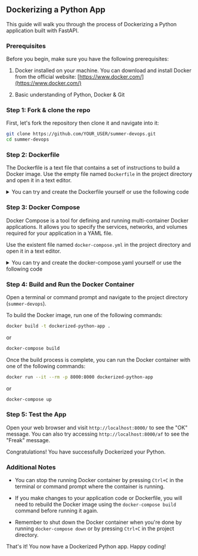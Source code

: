 ## Dockerizing a Python App

This guide will walk you through the process of Dockerizing a Python application built with FastAPI.

### Prerequisites

Before you begin, make sure you have the following prerequisites:

1. Docker installed on your machine. You can download and install Docker from the official website: [https://www.docker.com/](https://www.docker.com/)

2. Basic understanding of Python, Docker & Git

### Step 1: Fork & clone the repo

First, let's fork the repository then clone it and navigate into it:

```bash
git clone https://github.com/YOUR_USER/summer-devops.git
cd summer-devops
```

### Step 2: Dockerfile

The Dockerfile is a text file that contains a set of instructions to build a Docker image. Use the empty file named `Dockerfile` in the project directory and open it in a text editor.

<details> 
    <summary>You can try and create the Dockerfile yourself or use the following code</summary>

    # Use the official Python base image
    FROM python:3.9-slim
    
    # Set the working directory inside the container
    WORKDIR /app
    
    # Copy the requirements.txt file to the container
    COPY requirements.txt .
    
    # Install the Python dependencies
    RUN pip install --no-cache-dir -r requirements.txt
    
    # Copy the rest of the application code to the container
    COPY ./app .
    
    # Expose the port on which the FastAPI app will run
    EXPOSE 8000
    
    # Start the FastAPI app
    CMD ["uvicorn", "main:app", "--host", "0.0.0.0", "--port", "8000"]

</details>

### Step 3: Docker Compose

Docker Compose is a tool for defining and running multi-container Docker applications. It allows you to specify the services, networks, and volumes required for your application in a YAML file.

Use the existent file named `docker-compose.yml` in the project directory and open it in a text editor.

<details> 
    <summary>You can try and create the docker-compose.yaml yourself or use the following code</summary>

    version: '3'
    services:
      app:
        build:
          context: .
          dockerfile: Dockerfile
        ports:
          - 8000:8000

</details> 

### Step 4: Build and Run the Docker Container

Open a terminal or command prompt and navigate to the project directory (`summer-devops`).

To build the Docker image, run one of the following commands:

```bash
docker build -t dockerized-python-app .
```

or

```bash
docker-compose build
```

Once the build process is complete, you can run the Docker container with one of the following commands:

```bash
docker run --it --rm -p 8000:8000 dockerized-python-app
```

or

```bash
docker-compose up
```

### Step 5: Test the App

Open your web browser and visit `http://localhost:8000/` to see the "OK" message. You can also try accessing `http://localhost:8000/af` to see the "Freak" message.

Congratulations! You have successfully Dockerized your Python.

### Additional Notes

- You can stop the running Docker container by pressing `Ctrl+C` in the terminal or command prompt where the container is running.

- If you make changes to your application code or Dockerfile, you will need to rebuild the Docker image using the `docker-compose build` command before running it again.

- Remember to shut down the Docker container when you're done by running `docker-compose down` or by pressing `Ctrl+C` in the project directory.

That's it! You now have a Dockerized Python app. Happy coding!
